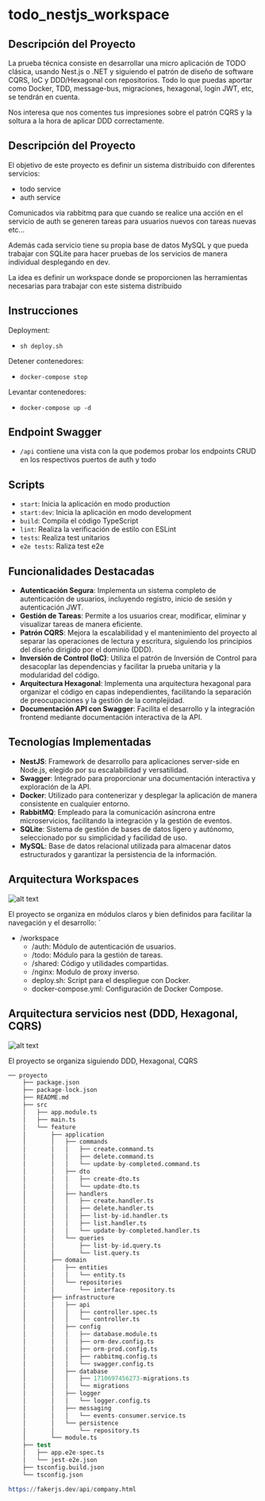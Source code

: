 # todo_nestjs_workspace

## Descripción del Proyecto

La prueba técnica consiste en desarrollar una micro aplicación de TODO clásica, usando Nest.js o .NET y siguiendo el patrón de diseño de software CQRS, IoC y DDD/Hexagonal con repositorios. Todo lo que puedas aportar como Docker, TDD, message-bus, migraciones, hexagonal, login JWT, etc, se tendrán en cuenta.

Nos interesa que nos comentes tus impresiones sobre el patrón CQRS y la soltura a la hora de aplicar DDD correctamente.


## Descripción del Proyecto

El objetivo de este proyecto es definir un sistema distribuido con diferentes servicios:

- todo service
- auth service

Comunicados via rabbitmq para que cuando se realice una acción en el servicio de auth se generen tareas para usuarios nuevos con tareas nuevas etc...

Además cada servicio tiene su propia base de datos MySQL y que pueda trabajar con SQLite para hacer pruebas de los servicios de manera individual desplegando en dev.

La idea es definir un workspace donde se proporcionen las herramientas necesarias para trabajar con este sistema distribuido

## Instrucciones

Deployment:
- `sh deploy.sh`

Detener contenedores:
- `docker-compose stop`

Levantar contenedores:
- `docker-compose up -d`

## Endpoint Swagger

- `/api` contiene una vista con la que podemos probar los endpoints CRUD en los respectivos puertos de auth y todo

## Scripts

- `start`: Inicia la aplicación en modo production
- `start:dev`: Inicia la aplicación en modo development
- `build`: Compila el código TypeScript
- `lint`: Realiza la verificación de estilo con ESLint
- `tests`: Realiza test unitarios
- `e2e tests`: Raliza test e2e

## Funcionalidades Destacadas

- **Autenticación Segura**: Implementa un sistema completo de autenticación de usuarios, incluyendo registro, inicio de sesión y autenticación JWT.
- **Gestión de Tareas**: Permite a los usuarios crear, modificar, eliminar y visualizar tareas de manera eficiente.
- **Patrón CQRS**: Mejora la escalabilidad y el mantenimiento del proyecto al separar las operaciones de lectura y escritura, siguiendo los principios del diseño dirigido por el dominio (DDD).
- **Inversión de Control (IoC)**: Utiliza el patrón de Inversión de Control para desacoplar las dependencias y facilitar la prueba unitaria y la modularidad del código.
- **Arquitectura Hexagonal**: Implementa una arquitectura hexagonal para organizar el código en capas independientes, facilitando la separación de preocupaciones y la gestión de la complejidad.
- **Documentación API con Swagger**: Facilita el desarrollo y la integración frontend mediante documentación interactiva de la API.

## Tecnologías Implementadas

- **NestJS**: Framework de desarrollo para aplicaciones server-side en Node.js, elegido por su escalabilidad y versatilidad.
- **Swagger**: Integrado para proporcionar una documentación interactiva y exploración de la API.
- **Docker**: Utilizado para contenerizar y desplegar la aplicación de manera consistente en cualquier entorno.
- **RabbitMQ**: Empleado para la comunicación asíncrona entre microservicios, facilitando la integración y la gestión de eventos.
- **SQLite**: Sistema de gestión de bases de datos ligero y autónomo, seleccionado por su simplicidad y facilidad de uso.
- **MySQL**: Base de datos relacional utilizada para almacenar datos estructurados y garantizar la persistencia de la información.


## Arquitectura Workspaces


![alt text](image-1.png)

El proyecto se organiza en módulos claros y bien definidos para facilitar la navegación y el desarrollo:
`
- /workspace
  - /auth: Módulo de autenticación de usuarios.
  - /todo: Módulo para la gestión de tareas.
  - /shared: Código y utilidades compartidas.
  - /nginx: Modulo de proxy inverso.
  - deploy.sh: Script para el despliegue con Docker.
  - docker-compose.yml: Configuración de Docker Compose.



## Arquitectura servicios nest (DDD, Hexagonal, CQRS)

![alt text](image.png)

El proyecto se organiza siguiendo DDD, Hexagonal, CQRS

```s
── proyecto
    ├── package.json
    ├── package-lock.json
    ├── README.md
    ├── src
    │   ├── app.module.ts
    │   ├── main.ts
    │   └── feature
    │       ├── application
    │       │   ├── commands
    │       │   │   ├── create.command.ts
    │       │   │   ├── delete.command.ts
    │       │   │   └── update-by-completed.command.ts
    │       │   ├── dto
    │       │   │   ├── create-dto.ts
    │       │   │   └── update-dto.ts
    │       │   ├── handlers
    │       │   │   ├── create.handler.ts
    │       │   │   ├── delete.handler.ts
    │       │   │   ├── list-by-id.handler.ts
    │       │   │   ├── list.handler.ts
    │       │   │   └── update-by-completed.handler.ts
    │       │   └── queries
    │       │       ├── list-by-id.query.ts
    │       │       └── list.query.ts
    │       ├── domain
    │       │   ├── entities
    │       │   │   └── entity.ts
    │       │   └── repositories
    │       │       └── interface-repository.ts
    │       ├── infrastructure
    │       │   ├── api
    │       │   │   ├── controller.spec.ts
    │       │   │   └── controller.ts
    │       │   ├── config
    │       │   │   ├── database.module.ts
    │       │   │   ├── orm-dev.config.ts
    │       │   │   ├── orm-prod.config.ts
    │       │   │   ├── rabbitmq.config.ts
    │       │   │   └── swagger.config.ts
    │       │   ├── database
    │       │   │   ├── 1710697456273-migrations.ts
    │       │   │   └── migrations
    │       │   ├── logger
    │       │   │   └── logger.config.ts
    │       │   ├── messaging
    │       │   │   └── events-consumer.service.ts
    │       │   └── persistence
    │       │       └── repository.ts
    │       └── module.ts
    ├── test
    │   ├── app.e2e-spec.ts
    │   └── jest-e2e.json
    ├── tsconfig.build.json
    └── tsconfig.json

https://fakerjs.dev/api/company.html